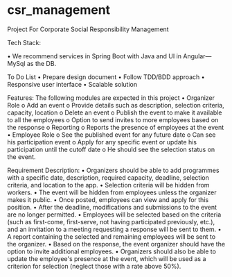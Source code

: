 # csr_management
Project For Corporate Social Responsibility Management 


Tech Stack: 

•	We recommend services in Spring Boot with Java and UI in Angular—MySql as the DB.

To Do List 
•	Prepare design document
•	Follow TDD/BDD approach
•	Responsive user interface
•	Scalable solution


Features: 
The following modules are expected in this project 
•	Organizer Role
o	Add an event
o	Provide details such as description, selection criteria,  capacity, location
o	Delete an event
o	Publish the event to make it available to all the employees
o	Option to send invites to more employees based on the response
o	Reporting 
o	Reports the presence of employees at the event
•	Employee Role
o	See the published event for any future date
o	Can see his participation event
o	Apply for any specific event or update his participation until the cutoff date
o	He should see the selection status on the event.



Requirement Description:
•	Organizers should be able to add programmes with a specific date, description, required capacity, deadline, selection criteria, and location to the app.
•	Selection criteria will be hidden from workers.
•	The event will be hidden from employees unless the organizer makes it public.
•	Once posted, employees can view and apply for this position.
•	After the deadline, modifications and submissions to the event are no longer permitted. 
•	Employees will be selected based on the criteria (such as first-come, first-serve, not having participated previously, etc.), and an invitation to a meeting requesting a response will be sent to them.
•	A report containing the selected and remaining employees will be sent to the organizer.
•	Based on the response, the event organizer should have the option to invite additional employees.
•	Organizers should also be able to update the employee's presence at the event, which will be used as a criterion for selection (neglect those with a rate above 50%).

